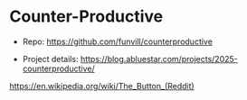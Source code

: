 # Counter-Productive

- Repo: https://github.com/funvill/counterproductive

- Project details: https://blog.abluestar.com/projects/2025-counterproductive/


https://en.wikipedia.org/wiki/The_Button_(Reddit)